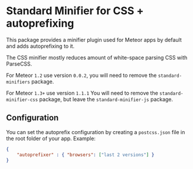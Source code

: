 Standard Minifier for CSS + autoprefixing
===

This package provides a minifier plugin used for Meteor apps by default and adds autoprefixing to it.

The CSS minifier mostly reduces amount of white-space parsing CSS with ParseCSS.

For Meteor `1.2` use version `0.0.2`, you will need to remove the `standard-minifiers` package. 

For Meteor `1.3+` use version `1.1.1`
You will need to remove the `standard-minifier-css` package, but leave the `standard-minifier-js` package.

## Configuration

You can set the autoprefix configuration by creating a `postcss.json` file in the root folder of your app.
Example:
```json
{
    "autoprefixer" : { "browsers": ["last 2 versions"] }
}
```
